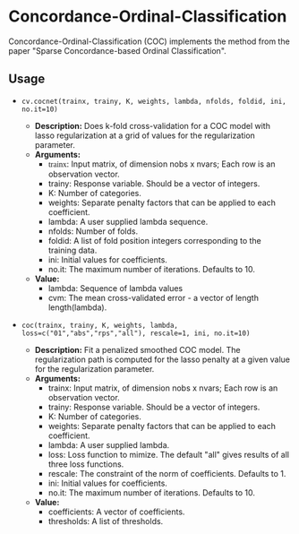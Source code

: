 # Concordance-Ordinal-Classification
Concordance-Ordinal-Classification (COC) implements the method from the paper "Sparse Concordance-based Ordinal Classification".

## Usage

- `cv.cocnet(trainx, trainy, K, weights, lambda, nfolds, foldid, ini, no.it=10)`
  - **Description:** Does k-fold cross-validation for a COC model with lasso regularization at a grid of values for the regularization parameter.
  - **Arguments:**
    - <font face="逐浪圆体">trainx</font>: Input matrix, of dimension nobs x nvars; Each row is an observation vector.
    - trainy: Response variable. Should be a vector of integers.
    - K: Number of categories.
    - weights: Separate penalty factors that can be applied to each coefficient.
    - lambda: A user supplied lambda sequence.
    - nfolds: Number of folds.
    - foldid: A list of fold position integers corresponding to the training data.
    - ini: 	Initial values for coefficients.
    - no.it: The maximum number of iterations. Defaults to 10.
  - **Value:**
    - lambda: Sequence of lambda values
    - cvm: The mean cross-validated error - a vector of length length(lambda).

- `coc(trainx, trainy, K, weights, lambda, loss=c("01","abs","rps","all"), rescale=1, ini, no.it=10)`
  - **Description:** Fit a penalized smoothed COC model. The regularization path is computed for the lasso penalty at a given value for the regularization parameter.
  - **Arguments:**
    - trainx: Input matrix, of dimension nobs x nvars; Each row is an observation vector.
    - trainy: Response variable. Should be a vector of integers.
    - K: Number of categories.
    - weights: Separate penalty factors that can be applied to each coefficient.
    - lambda: A user supplied lambda.
    - loss: Loss function to mimize. The default "all" gives results of all three loss functions.
    - rescale: The constraint of the norm of coefficients. Defaults to 1.
    - ini: 	Initial values for coefficients.
    - no.it: The maximum number of iterations. Defaults to 10.
  - **Value:**
    - coefficients: A vector of coefficients.
    - thresholds: A list of thresholds.

